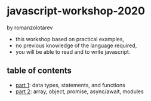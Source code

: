 # javascript-workshop-2020

by romanzolotarev

- this workshop based on practical examples,
- no previous knowledge of the language required,
- you will be able to read and to write javascript.

## table of contents

- [part 1](part1.md): data types, statements, and functions
- [part 2](part2.md): array, object, promise, async/await, modules
